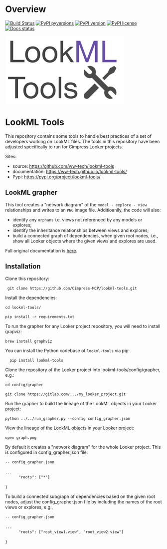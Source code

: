 # Overview
[![Build Status](https://travis-ci.org/ww-tech/lookml-tools.svg?branch=master)](https://travis-ci.org/ww-tech/lookml-tools)
[![PyPI pyversions](https://img.shields.io/pypi/pyversions/lookml-tools.svg)](https://pypi.python.org/pypi/lookml-tools/)
[![PyPI version](https://badge.fury.io/py/lookml-tools.svg)](https://badge.fury.io/py/lookml-tools)
[![PyPI license](https://img.shields.io/pypi/l/lookml-tools.svg)](https://pypi.python.org/pypi/lookml-tools/)
[![Docs status](https://img.shields.io/website/https/ww-tech.github.io/lookml-tools?down_color=red&down_message=docs&label=docs&up_color=success&up_message=up)](https://ww-tech.github.io/lookml-tools/)


![](img/lookmltools.png)

# LookML Tools

This repository contains some tools to handle best practices of a set of developers working on LookML files. The tools in this repository have been adjusted specifically to run for Cimpress Looker projects.

Sites:
 - source: https://github.com/ww-tech/lookml-tools
 - documentation: https://ww-tech.github.io/lookml-tools/
 - Pypi: https://pypi.org/project/lookml-tools/

## LookML grapher
This tool creates a "network diagram" of the `model - explore - view` relationships and writes to an `PNG` image file. Additioanlly, the code will also:
 - identify any `orphans` i.e. views not referenced by any models or explores;
 - identify the inheritance relationships between views and explores;
 - build a connected graph of dependencies, when given root nodes, i.e., show all Looker objects where the given views and explores are used.

Full original documentation is [here](README_GRAPHER.md).

## Installation

Clone this repository:
```
 git clone https://github.com/Cimpress-MCP/lookml-tools.git
```

Install the dependencies:
```
cd lookml-tools/
```
```
pip install -r requirements.txt
```

To run the grapher for any Looker project repository, you will need to install grapviz:
```
brew install graphviz
```

You can install the Python codebase of `lookml-tools` via pip:
```
  pip install lookml-tools
```

Clone the repository of the Looker project into lookml-tools/config/grapher, e.g.:
```
cd config/grapher
```
```
git clone https://gitlab.com/.../my_looker_project.git
```

Run the grapher to build the lineage of the LookML objects in your Looker project:
```
python ../../run_grapher.py --config config_grapher.json
```

View the lineage of the LookML objects in your Looker project:

```
open graph.png
```

By default it creates a "network diagram" for the whole Looker project. This is configured in config_grapher.json file:
```
-- config_grapher.json

...
      "roots": ["*"]
        
}
```

To build a connected subgraph of dependencies based on the given root nodes, adjust the config_grapher.json file by including the names of the root views or explores, e.g.,

```
-- config_grapher.json

...
      "roots": ["root_view1.view", "root_view2.view"]
        
}
```




